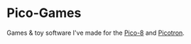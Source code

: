 # Pico-Games
Games &amp; toy software I've made for the [Pico-8](https://www.lexaloffle.com/pico-8.php) and [Picotron](https://www.lexaloffle.com/picotron.php). 
